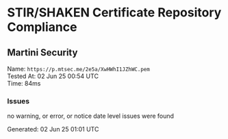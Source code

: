 # STIR/SHAKEN Certificate Repository Compliance

## Martini Security

Name: `https://p.mtsec.me/2e5a/XwHWhI1JZhWC.pem`\
Tested At: 02 Jun 25 00:54 UTC\
Time: 84ms

### Issues

no warning, or error, or notice date level issues were found

Generated: 02 Jun 25 01:01 UTC